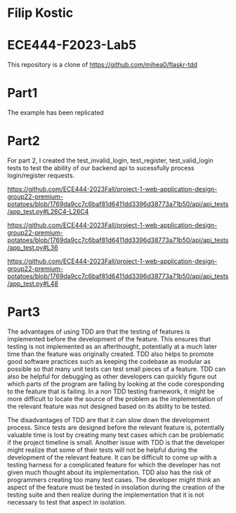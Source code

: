 # Filip Kostic 
# ECE444-F2023-Lab5
This repository is a clone of https://github.com/mjhea0/flaskr-tdd

# Part1
The example has been replicated

# Part2

For part 2, I created the test_invalid_login, test_register, test_valid_login tests to test the ability of our backend api to sucessfully process login/register requests.

https://github.com/ECE444-2023Fall/project-1-web-application-design-group22-premium-potatoes/blob/1769da9cc7c6baf81d6411dd3396d38773a71b50/api/api_tests/app_test.py#L26C4-L26C4

https://github.com/ECE444-2023Fall/project-1-web-application-design-group22-premium-potatoes/blob/1769da9cc7c6baf81d6411dd3396d38773a71b50/api/api_tests/app_test.py#L36

https://github.com/ECE444-2023Fall/project-1-web-application-design-group22-premium-potatoes/blob/1769da9cc7c6baf81d6411dd3396d38773a71b50/api/api_tests/app_test.py#L48

# Part3

The advantages of using TDD are that the testing of features is implemented before the development of the feature. This ensures that testing is not implemented as an afterthought, potentially at a much later time than the feature was originally created. TDD also helps to promote good software practices such as keeping the codebase as modular as possible so that many unit tests can test small pieces of a feature. TDD can also be helpful for debugging as other developers can quickly figure out which parts of the program are failing by looking at the code coresponding to the feature that is failing. In a non TDD testing framework, it might be more difficult to locate the source of the problem as the implementation of the relevant feature was not designed based on its ability to be tested.

The disadvantages of TDD are that it can slow down the development process. Since tests are designed before the relevant feature is, potentially valuable time is lost by creating many test cases which can be problematic if the project timeline is small. Another issue with TDD is that the developer might realize that some of their tests will not be helpful during the development of the relevant feature. It can be difficult to come up with a testing harness for a complicated feature for which the developer has not given much thought about its implementation. TDD also has the risk of programmers creating too many test cases. The developer might think an aspect of the feature must be tested in insolation during the creation of the testing suite and then realize during the implementation that it is not necessary to test that aspect in isolation.

